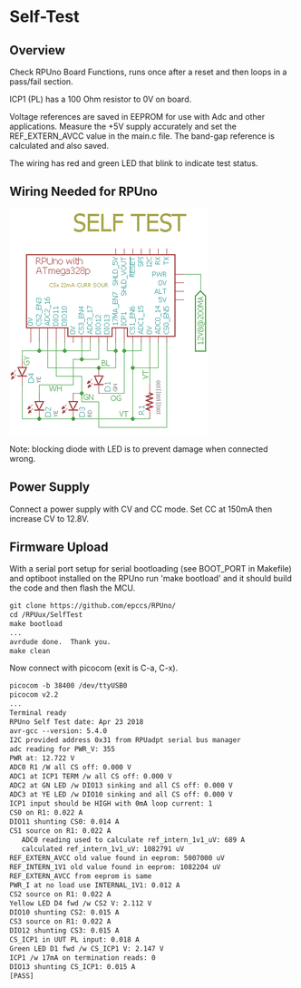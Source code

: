 # Self-Test

## Overview

Check RPUno Board Functions, runs once after a reset and then loops in a pass/fail section.

ICP1 (PL) has a 100 Ohm resistor to 0V on board.

Voltage references are saved in EEPROM for use with Adc and other applications. Measure the +5V supply accurately and set the REF_EXTERN_AVCC value in the main.c file. The band-gap reference is calculated and also saved.

The wiring has red and green LED that blink to indicate test status.

## Wiring Needed for RPUno

![Wiring](./Setup/SelfTestWiring.png)

Note: blocking diode with LED is to prevent damage when connected wrong.


## Power Supply

Connect a power supply with CV and CC mode. Set CC at 150mA then increase CV to 12.8V.


## Firmware Upload

With a serial port setup for serial bootloading (see BOOT_PORT in Makefile) and optiboot installed on the RPUno run 'make bootload' and it should build the code and then flash the MCU.

``` 
git clone https://github.com/epccs/RPUno/
cd /RPUux/SelfTest
make bootload
...
avrdude done.  Thank you.
make clean
``` 

Now connect with picocom (exit is C-a, C-x). 

``` 
picocom -b 38400 /dev/ttyUSB0
picocom v2.2
...
Terminal ready
RPUno Self Test date: Apr 23 2018
avr-gcc --version: 5.4.0
I2C provided address 0x31 from RPUadpt serial bus manager
adc reading for PWR_V: 355
PWR at: 12.722 V
ADC0 R1 /W all CS off: 0.000 V
ADC1 at ICP1 TERM /w all CS off: 0.000 V
ADC2 at GN LED /w DIO13 sinking and all CS off: 0.000 V
ADC3 at YE LED /w DIO10 sinking and all CS off: 0.000 V
ICP1 input should be HIGH with 0mA loop current: 1 
CS0 on R1: 0.022 A
DIO11 shunting CS0: 0.014 A
CS1 source on R1: 0.022 A
   ADC0 reading used to calculate ref_intern_1v1_uV: 689 A
   calculated ref_intern_1v1_uV: 1082791 uV
REF_EXTERN_AVCC old value found in eeprom: 5007000 uV
REF_INTERN_1V1 old value found in eeprom: 1082204 uV
REF_EXTERN_AVCC from eeprom is same
PWR_I at no load use INTERNAL_1V1: 0.012 A
CS2 source on R1: 0.022 A
Yellow LED D4 fwd /w CS2 V: 2.112 V
DIO10 shunting CS2: 0.015 A
CS3 source on R1: 0.022 A
DIO12 shunting CS3: 0.015 A
CS_ICP1 in UUT PL input: 0.018 A
Green LED D1 fwd /w CS_ICP1 V: 2.147 V
ICP1 /w 17mA on termination reads: 0 
DIO13 shunting CS_ICP1: 0.015 A
[PASS]
```

